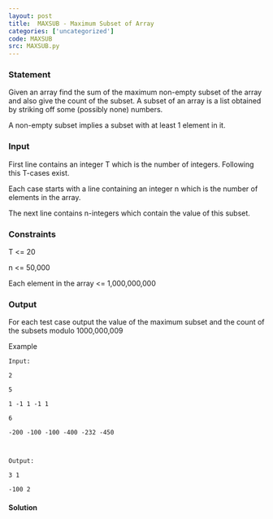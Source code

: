 ```yaml
---
layout: post
title:  MAXSUB - Maximum Subset of Array
categories: ['uncategorized']
code: MAXSUB
src: MAXSUB.py
---
```


### **Statement**

Given an array find the sum of the maximum non-empty subset of the array and
also give the count of the subset. A subset of an array is a list obtained by
striking off some (possibly none) numbers.

A non-empty subset implies a subset with at least 1 element in it.

### Input

First line contains an integer T which is the number of integers. Following
this T-cases exist.

Each case starts with a line containing an integer n which is the number of
elements in the array.

The next line contains n-integers which contain the value of this subset.

### Constraints

T <= 20

n <= 50,000

Each element in the array <= 1,000,000,000

### Output

For each test case output the value of the maximum subset and the count of the
subsets modulo 1000,000,009

Example

    
    
    Input:
    2
    5
    1 -1 1 -1 1
    6
    -200 -100 -100 -400 -232 -450
    
    Output:
    3 1
    -100 2
    



#### **Solution**



